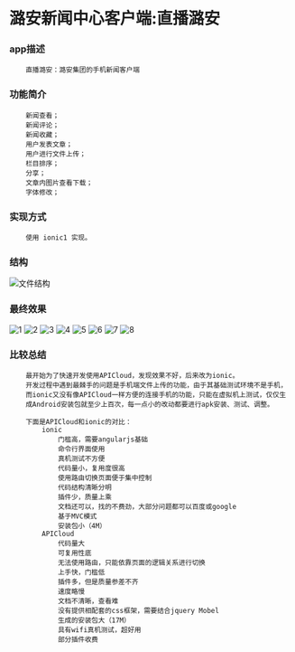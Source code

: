 潞安新闻中心客户端:直播潞安
=====================

### app描述
		直播潞安：潞安集团的手机新闻客户端

### 功能简介
		新闻查看；
		新闻评论；
		新闻收藏；
		用户发表文章；
		用户进行文件上传；
		栏目排序；
		分享；
		文章内图片查看下载；
		字体修改；

### 实现方式
		使用 ionic1 实现。

### 结构
![文件结构](https://github.com/Baiwen1979/luan_news/blob/master/docs/文件结构.png)

### 最终效果
![1](https://github.com/Baiwen1979/luan_news/blob/master/docs/8.jpg)
![2](https://github.com/Baiwen1979/luan_news/blob/master/docs/9.jpg)
![3](https://github.com/Baiwen1979/luan_news/blob/master/docs/10.jpg)
![4](https://github.com/Baiwen1979/luan_news/blob/master/docs/11.jpg)
![5](https://github.com/Baiwen1979/luan_news/blob/master/docs/12.jpg)
![6](https://github.com/Baiwen1979/luan_news/blob/master/docs/13.jpg)
![7](https://github.com/Baiwen1979/luan_news/blob/master/docs/14.png)
![8](https://github.com/Baiwen1979/luan_news/blob/master/docs/15.png)

### 比较总结
		最开始为了快速开发使用APICloud，发现效果不好，后来改为ionic。
		开发过程中遇到最棘手的问题是手机端文件上传的功能，由于其基础测试环境不是手机，
		而ionic又没有像APICloud一样方便的连接手机的功能，只能在虚拟机上测试，仅仅生
		成Android安装包就至少上百次，每一点小的改动都要进行apk安装、测试、调整。

		下面是APICloud和ionic的对比：
			ionic
				门槛高，需要angularjs基础
				命令行界面使用
				真机测试不方便
				代码量小，复用度很高
				使用路由切换页面便于集中控制
				代码结构清晰分明
				插件少，质量上乘
				文档还可以，找的不费劲，大部分问题都可以百度或google
				基于MVC模式
				安装包小（4M）
			APICloud
				代码量大
				可复用性底
				无法使用路由，只能依靠页面的逻辑关系进行切换
				上手快，门槛低
				插件多，但是质量参差不齐
				速度略慢
				文档不清晰，查看难
				没有提供相配套的css框架，需要结合jquery Mobel
				生成的安装包大（17M）
				具有wifi真机测试，超好用
				部分插件收费
